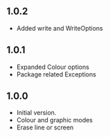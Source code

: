 ## 1.0.2

- Added write and WriteOptions

## 1.0.1

- Expanded Colour options
- Package related Exceptions

## 1.0.0

- Initial version.
- Colour and graphic modes
- Erase line or screen